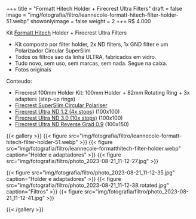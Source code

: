+++
title = "Formatt Hitech Holder + Firecrest Ultra Filters"
draft = false
image = "img/fotografia/filtro/leannecole-formatt-hitech-filter-holder-51.webp"
showonlyimage = false
weight = 2
+++
<span class="price">R$ 4.000</span>

Kit [Formatt Hitech](https://formatt-hitechusa.com) Holder + Firecrest Ultra Filters
<!--more-->

- Kit composto por filter holder, 2x ND filters, 1x GND filter e um Polarizador Circular SuperSlim
- Todos os filtros sao da linha ULTRA, fabricados em vidro.
- Tudo novo, sem uso, sem marcas, sem nada. Segue na caixa.
- Fotos originais

Conteudo:

- Firecrest 100mm Holder Kit: 100mm Holder + 82mm Rotating Ring + 3x adapters (step-up rings)
- [Firecrest SuperSlim Circular Polariser](https://formatt-hitechusa.com/collections/polarizer/products/firecrest-superslim-circular-polarizer?variant=31876990500973)
- [Firecrest Ultra ND 1.2 (4x stops)](https://formatt-hitechusa.com/collections/firecrest-ultra/products/firecrest-ultra-neutral-density-filter-irnd) (100x100)
- [Firecrest Ultra ND 3.0 (10x stops)](https://formatt-hitechusa.com/collections/firecrest-ultra/products/firecrest-ultra-neutral-density-filter-irnd) (100x100)
- [Firecrest Ultra ND Reverse Grad 0.9](https://formatt-hitechusa.com/collections/firecrest-ultra/products/firecrest-ultra-100x150mm-neutral-density-soft-edge-reverse-grad-filter) (100x150)


{{< gallery >}}
{{< figure src="img/fotografia/filtro/leannecole-formatt-hitech-filter-holder-51.webp" >}}
{{< figure src="img/fotografia/filtro/leannecole-formatthitech-filter-holder.webp" caption="Holder e adaptadores" >}}
{{< figure src="img/fotografia/filtro/photo_2023-08-21_11-12-27.jpg" >}}

{{< figure src="img/fotografia/filtro/photo_2023-08-21_11-12-35.jpg" caption="Holder e adaptadores" >}}
{{< figure src="img/fotografia/filtro/photo_2023-08-21_11-12-38.rotated.jpg" caption="Filtros" >}}
{{< figure src="img/fotografia/filtro/photo_2023-08-21_11-12-41.jpg" >}}

{{< /gallery >}}